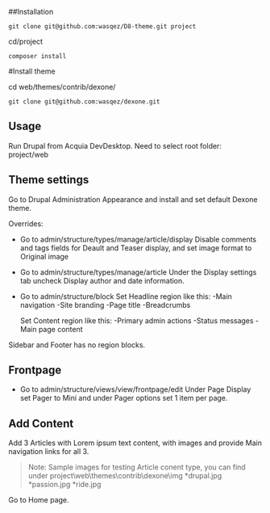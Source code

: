 ##Installation

`git clone git@github.com:wasqez/D8-theme.git project`

cd/project

`composer install`

#Install theme

cd web/themes/contrib/dexone/

`git clone git@github.com:wasqez/dexone.git`

## Usage

Run Drupal from Acquia DevDesktop. 
Need to select root folder: project/web


## Theme settings
Go to Drupal Administration Appearance and install and set default Dexone theme.

Overrides:

* Go to admin/structure/types/manage/article/display
  Disable comments and tags fields for Deault and Teaser display, and set image format to Original image
* Go to admin/structure/types/manage/article
  Under the Display settings tab uncheck Display author and date information.
* Go to admin/structure/block
  Set Headline region like this:
  -Main navigation
  -Site branding
  -Page title
  -Breadcrumbs
  
  Set Content region like this:
  -Primary admin actions
  -Status messages
  -Main page content
  
 Sidebar and Footer has no region blocks.
 
## Frontpage
 * Go to admin/structure/views/view/frontpage/edit
  Under Page Display set Pager to Mini and under Pager options set 1 item per page.

## Add Content

Add 3 Articles with Lorem ipsum text content, with images and provide Main navigation links for all 3.
>Note: Sample images for testing Article conent type, you can find under project\web\themes\contrib\dexone\img
*drupal.jpg
*passion.jpg
*ride.jpg

Go to Home page.

